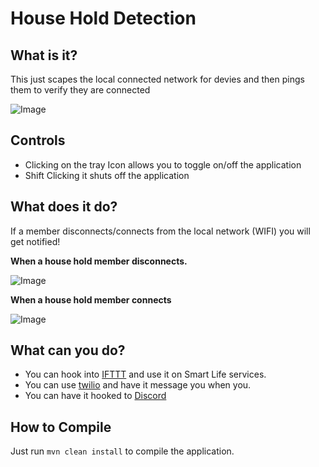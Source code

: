 # House Hold Detection

## What is it?
This just scapes the local connected network for devies and then pings them to verify they are connected

![Image](https://cdn.discordapp.com/attachments/619001738774577154/738651248034840626/unknown.png)

## Controls
* Clicking on the tray Icon allows you to toggle on/off the application
* Shift Clicking it shuts off the application

## What does it do?
If a member disconnects/connects from the local network (WIFI) you will get notified! 

**When a house hold member disconnects.**

![Image](https://cdn.discordapp.com/attachments/619001738774577154/738828365607337995/unknown.png)

**When a house hold member connects**

![Image](https://cdn.discordapp.com/attachments/619001738774577154/738828270161625118/unknown.png)

## What can you do?
* You can hook into [IFTTT](https://ifttt.com/) and use it on Smart Life services.
* You can use [twilio](https://www.twilio.com/sms) and have it message you when you.
* You can have it hooked to [Discord](https://discord.com/new)

## How to Compile
Just run ``mvn clean install`` to compile the application.